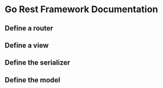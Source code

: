 # Go Rest Framework Documentation



## Define a router

## Define a view

## Define the serializer

## Define the model